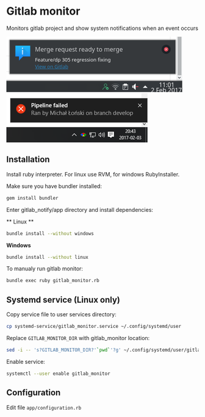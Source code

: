 # Gitlab monitor

Monitors gitlab project and show system notifications when an event occurs

![](screen1.png)
![](screen2.png)

## Installation

Install ruby interpreter. For linux use RVM, for windows RubyInstaller.

Make sure you have bundler installed:

```sh
gem install bundler
```

Enter gitlab_notify/app directory and install dependencies:

** Linux **
```sh
bundle install --without windows
```

**Windows**
```sh
bundle install --without linux
```

To manualy run gitlab monitor:

```sh
bundle exec ruby gitlab_monitor.rb
```

## Systemd service (Linux only)

Copy service file to user services directory:

```sh
cp systemd-service/gitlab_monitor.service ~/.config/systemd/user
```

Replace `GITLAB_MONITOR_DIR` with gitlab_monitor location:

```sh
sed -i -- 's?GITLAB_MONITOR_DIR?'`pwd`'?g' ~/.config/systemd/user/gitlab_monitor.service
```

Enable service:

```sh
systemctl --user enable gitlab_monitor
```

## Configuration

Edit file `app/configuration.rb`
